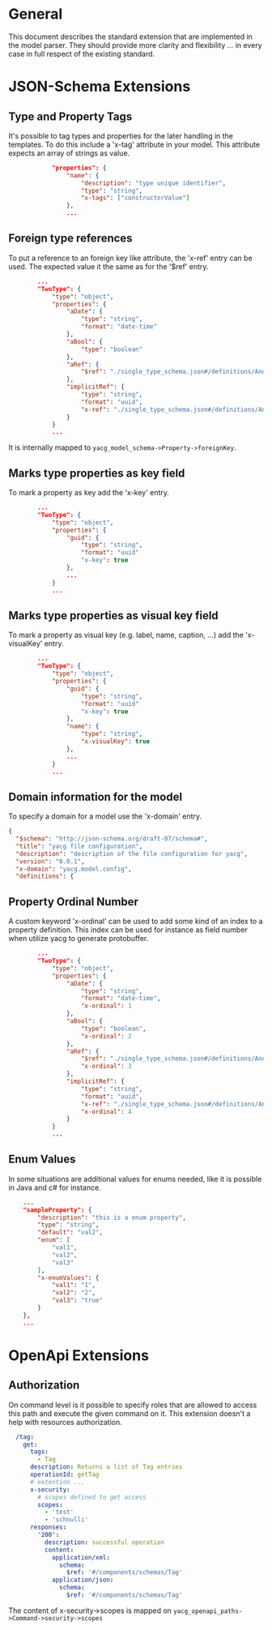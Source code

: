# General
This document describes the standard extension that are implemented in the
model parser. They should provide more clarity and flexibility ... in every
case in full respect of the existing standard.

# JSON-Schema Extensions
## Type and Property Tags
It's possible to tag types and properties for the later handling in the templates. To do this 
include a 'x-tag' attribute in your model. This attribute expects an array of strings as value.

```json
            "properties": {
                "name": {
                    "description": "type unique identifier",
                    "type": "string",
                    "x-tags": ["constructorValue"]
                },
                ...
```

## Foreign type references
To put a reference to an foreign key like attribute, the 'x-ref' entry can be used. The
expected value it the same as for the '$ref' entry.

```json
        ...
        "TwoType": {
            "type": "object",
            "properties": {
                "aDate": {
                    "type": "string",
                    "format": "date-time"
                },
                "aBool": {
                    "type": "boolean"
                },
                "aRef": {
                    "$ref": "./single_type_schema.json#/definitions/AnotherType"
                },
                "implicitRef": {
                    "type": "string",
                    "format": "uuid",
                    "x-ref": "./single_type_schema.json#/definitions/AnotherType"
                }
            }
            ...
```

It is internally mapped to `yacg_model_schema->Property->foreignKey`.

## Marks type properties as key field
To mark a property as key add the 'x-key' entry. 

```json
        ...
        "TwoType": {
            "type": "object",
            "properties": {
                "guid": {
                    "type": "string",
                    "format": "uuid"
                    "x-key": true
                },                
                ...
            }
            ...
```

## Marks type properties as visual key field
To mark a property as visual key (e.g. label, name, caption, ...) add the 'x-visualKey' entry. 

```json
        ...
        "TwoType": {
            "type": "object",
            "properties": {
                "guid": {
                    "type": "string",
                    "format": "uuid"
                    "x-key": true
                },                
                "name": {
                    "type": "string",
                    "x-visualKey": true
                },                
                ...
            }
            ...
```

## Domain information for the model
To specify a domain for a model use the 'x-domain' entry.

```json
{
  "$schema": "http://json-schema.org/draft-07/schema#",
  "title": "yacg file configuration",
  "description": "description of the file configuration for yacg",
  "version": "0.0.1",
  "x-domain": "yacg.model.config",
  "definitions": {
 ```

## Property Ordinal Number
A custom keyword 'x-ordinal' can be used to add some kind of an index to 
a property definition. This index can be used for instance as field number when utilize yacg to generate protobuffer.

```json
        ...
        "TwoType": {
            "type": "object",
            "properties": {
                "aDate": {
                    "type": "string",
                    "format": "date-time",
                    "x-ordinal": 1
                },                
                "aBool": {
                    "type": "boolean",
                    "x-ordinal": 2
                },
                "aRef": {
                    "$ref": "./single_type_schema.json#/definitions/AnotherType",
                    "x-ordinal": 3
                },
                "implicitRef": {
                    "type": "string",
                    "format": "uuid",
                    "x-ref": "./single_type_schema.json#/definitions/AnotherType",
                    "x-ordinal": 4
                }
            }
            ...
```

## Enum Values
In some situations are additional values for enums needed, like it is possible in Java
and c# for instance.

```json
    ...
    "sampleProperty": {
        "description": "this is a enum property",
        "type": "string",
        "default": "val2",
        "enum": [
            "val1",
            "val2",
            "val3"
        ],
        "x-enumValues": {
            "val1": "1",
            "val2": "2",
            "val3": "true"
        }
    },
    ...
```




# OpenApi Extensions
## Authorization
On command level is it possible to specify roles that are allowed to access
this path and execute the given command on it. This extension doesn't a help
with resources authorization.

```yaml
  /tag:
    get:
      tags:
        - Tag
      description: Returns a list of Tag entries
      operationId: getTag
      # extention ...
      x-security:
        # scopes defined to get access
        scopes: 
          - 'test'
          - 'schnulli'
      responses:
        '200':
          description: successful operation
          content:
            application/xml:
              schema:
                $ref: '#/components/schemas/Tag'
            application/json:
              schema:
                $ref: '#/components/schemas/Tag'
```

The content of x-security->scopes is mapped on `yacg_openapi_paths->Command->security->scopes`
